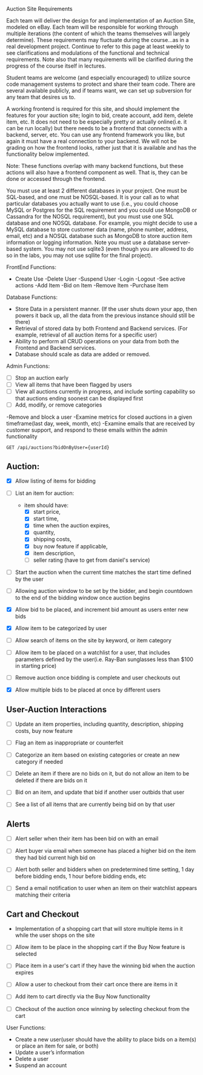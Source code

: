 Auction Site Requirements

Each team will deliver the design for and implementation of an Auction Site, modeled on eBay. Each team will be responsible for working through multiple iterations (the content of which the teams themselves will largely determine). These requirements may fluctuate during the course...as in a real development project. Continue to refer to this page at least weekly to see clarifications and modulations of the functional and technical requirements. Note also that many requirements will be clarified during the progress of the course itself in lectures.

Student teams are welcome (and especially encouraged) to utilize source code management systems to protect and share their team code. There are several available publicly, and if teams want, we can set up subversion for any team that desires us to.

A working frontend is required for this site, and should implement the features for your auction site; login to bid, create account, add item, delete item, etc. It does not need to be especially pretty or actually online(i.e. it can be run locally) but there needs to be a frontend that connects with a backend, server, etc. You can use any frontend framework you like, but again it must have a real connection to your backend. We will not be grading on how the frontend looks, rather just that it is available and has the functionality below implemented.

Note: These functions overlap with many backend functions, but these actions will also have a frontend component as well. That is, they can be done or accessed through the frontend.

You must use at least 2 different databases in your project. One must be SQL-based, and one must be NOSQL-based. It is your call as to what particular databases you actually want to use (i.e., you could choose MySQL or Postgres for the SQL requirement and you could use MongoDB or Cassandra for the NOSQL requirement), but you must use one SQL database and one NOSQL database. For example, you might decide to use a MySQL database to store customer data (name, phone number, address, email, etc) and a NOSQL database such as MongoDB to store auction item information or logging information. Note you must use a database server-based system. You may not use sqlite3 (even though you are allowed to do so in the labs, you may not use sqllite for the final project).

FrontEnd Functions:

- Create Use
  -Delete User
  -Suspend User
  -Login
  -Logout
  -See active actions
  -Add Item
  -Bid on Item
  -Remove Item
  -Purchase Item

Database Functions:

- Store Data in a persistent manner. (If the user shuts down your app, then powers it back up, all the data from the previous instance should still be there)
- Retrieval of stored data by both Frontend and Backend services. (For example, retrieval of all auction items for a specific user)
- Ability to perform all CRUD operations on your data from both the Frontend and Backend services.
- Database should scale as data are added or removed.

Admin Functions:

- [ ] Stop an auction early
- [ ] View all items that have been flagged by users
- [ ] View all auctions currently in progress, and include sorting capability so that auctions ending soonest can be displayed first
- [ ] Add, modify, or remove categories

-Remove and block a user
-Examine metrics for closed auctions in a given timeframe(last day, week, month, etc)
-Examine emails that are received by customer support, and respond to these emails within the admin functionality

`GET /api/auctions?bidOnByUser={userId}`

## Auction:

- [x] Allow listing of items for bidding
- [ ] List an item for auction:

  - item should have:
    - [x] start price,
    - [x] start time,
    - [x] time when the auction expires,
    - [x] quantity,
    - [x] shipping costs,
    - [x] buy now feature if applicable,
    - [x] item description,
    - [ ] seller rating (have to get from daniel's service)

- [ ] Start the auction when the current time matches the start time defined by the user

- [ ] Allowing auction window to be set by the bidder, and begin countdown to the end of the bidding window once auction begins

- [x] Allow bid to be placed, and increment bid amount as users enter new bids
- [x] Allow item to be categorized by user

- [ ] Allow search of items on the site by keyword, or item category

- [ ] Allow item to be placed on a watchlist for a user, that includes parameters defined by the user(i.e. Ray-Ban sunglasses less than $100 in starting price)
- [ ] Remove auction once bidding is complete and user checkouts out

- [x] Allow multiple bids to be placed at once by different users

## User-Auction Interactions

- [ ] Update an item properties, including quantity, description, shipping costs, buy now feature
- [ ] Flag an item as inappropriate or counterfeit
- [ ] Categorize an item based on existing categories or create an new category if needed
- [ ] Delete an item if there are no bids on it, but do not allow an item to be deleted if there are bids on it

- [ ] Bid on an item, and update that bid if another user outbids that user
- [ ] See a list of all items that are currently being bid on by that user

## Alerts

- [ ] Alert seller when their item has been bid on with an email
- [ ] Alert buyer via email when someone has placed a higher bid on the item they had bid current high bid on
- [ ] Alert both seller and bidders when on predetermined time setting, 1 day before bidding ends, 1 hour before bidding ends, etc

- [ ] Send a email notification to user when an item on their watchlist appears matching their criteria

## Cart and Checkout

- Implementation of a shopping cart that will store multiple items in it while the user shops on the site

- [ ] Allow item to be place in the shopping cart if the Buy Now feature is selected
- [ ] Place item in a user's cart if they have the winning bid when the auction expires
- [ ] Allow a user to checkout from their cart once there are items in it

- [ ] Add item to cart directly via the Buy Now functionality
- [ ] Checkout of the auction once winning by selecting checkout from the cart

User Functions:

- Create a new user(user should have the ability to place bids on a item(s) or place an item for sale, or both)
- Update a user’s information
- Delete a user
- Suspend an account
